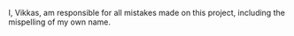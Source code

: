 I, Vikkas, am responsible for all mistakes made on this project, including the mispelling of my own name.
